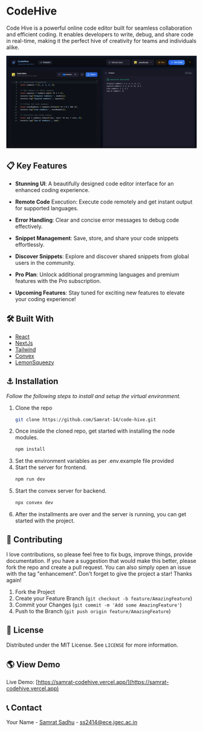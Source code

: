 # CodeHive

Code Hive is a powerful online code editor built for seamless collaboration and efficient coding. It enables developers to write, debug, and share code in real-time, making it the perfect hive of creativity for teams and individuals alike.

![CodeHive_screenshot](preview.png)

## 📋 Key Features

- **Stunning UI**: A beautifully designed code editor interface for an enhanced coding experience.

- **Remote Code** Execution: Execute code remotely and get instant output for supported languages.

- **Error Handling**: Clear and concise error messages to debug code effectively.

- **Snippet Management**: Save, store, and share your code snippets effortlessly.

- **Discover Snippets**: Explore and discover shared snippets from global users in the community.

- **Pro Plan**: Unlock additional programming languages and premium features with the Pro subscription.

- **Upcoming Features**: Stay tuned for exciting new features to elevate your coding experience!

## 🛠️ Built With

- [React](https://reactjs.org/)
- [NextJs](https://nextjs.org/)
- [Tailwind](https://tailwindcss.com/)
- [Convex](https://www.convex.dev/)
- [LemonSqueezy](https://www.lemonsqueezy.com/)

## ⚓ Installation

_Follow the following steps to install and setup the virtual environment._

1. Clone the repo
   ```sh
   git clone https://github.com/Samrat-14/code-hive.git
   ```
2. Once inside the cloned repo, get started with installing the node modules.
   ```sh
   npm install
   ```
3. Set the environment variables as per .env.example file provided
4. Start the server for frontend.
   ```sh
   npm run dev
   ```
5. Start the convex server for backend.
   ```sh
   npx convex dev
   ```
6. After the installments are over and the server is running, you can get started with the project.

## 🤝 Contributing

I love contributions, so please feel free to fix bugs, improve things, provide documentation.
If you have a suggestion that would make this better, please fork the repo and create a pull request. You can also simply open an issue with the tag "enhancement".
Don't forget to give the project a star! Thanks again!

1. Fork the Project
2. Create your Feature Branch (`git checkout -b feature/AmazingFeature`)
3. Commit your Changes (`git commit -m 'Add some AmazingFeature'`)
4. Push to the Branch (`git push origin feature/AmazingFeature`)

## 🪪 License

Distributed under the MIT License. See `LICENSE` for more information.

## 🌎 View Demo

Live Demo: [https://samrat-codehive.vercel.app/](https://samrat-codehive.vercel.app)

## 📞 Contact

Your Name - [Samrat Sadhu](https://samrat-sadhu-portfolio.vercel.app/) - ss2414@ece.jgec.ac.in
